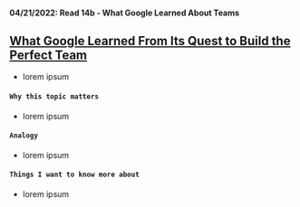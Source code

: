 #### 04/21/2022: Read 14b - What Google Learned About Teams
## [What Google Learned From Its Quest to Build the Perfect Team](https://www.google.com/amp/mobile.nytimes.com/2016/02/28/magazine/what-google-learned-from-its-quest-to-build-the-perfect-team.amp.html)
* lorem ipsum

#### `Why this topic matters`
* lorem ipsum

#### `Analogy`
* lorem ipsum

#### `Things I want to know more about`
* lorem ipsum